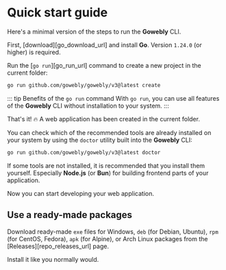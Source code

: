 # Quick start guide

Here's a minimal version of the steps to run the **Gowebly** CLI.

<!--@include: ../../parts/ru/block_cant-find-answer.md-->

First, [download][go_download_url] and install **Go**. Version `1.24.0` (or higher) is required.

Run the [`go run`][go_run_url] command to create a new project in the current folder:

```bash
go run github.com/gowebly/gowebly/v3@latest create
```

::: tip Benefits of the `go run` command
With `go run`, you can use all features of the **Gowebly** CLI without installation to your system.
:::

That's it! :fire: A web application has been created in the current folder.

You can check which of the recommended tools are already installed on your system by using the `doctor` utility built into the **Gowebly** CLI:

```bash
go run github.com/gowebly/gowebly/v3@latest doctor
```

If some tools are not installed, it is recommended that you install them yourself. Especially **Node.js** (or **Bun**) for building frontend parts of your application.

Now you can start developing your web application.

## Use a ready-made packages

Download ready-made `exe` files for Windows, `deb` (for Debian, Ubuntu), `rpm` (for CentOS, Fedora), `apk` (for Alpine), or Arch Linux packages from the [Releases][repo_releases_url] page.

Install it like you normally would.

<!--@include: ../../parts/links.md-->
